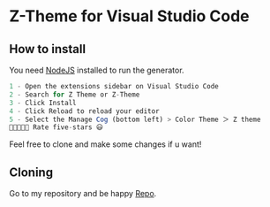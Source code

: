 # Z-Theme for Visual Studio Code

## How to install

You need [NodeJS](https://nodejs.org/en/) installed to run the generator.

```js
1 - Open the extensions sidebar on Visual Studio Code
2 - Search for Z Theme or Z-Theme
3 - Click Install
4 - Click Reload to reload your editor
5 - Select the Manage Cog (bottom left) > Color Theme ＞ Z theme
🌟🌟🌟🌟🌟 Rate five-stars 😃
```

Feel free to clone and make some changes if u want!

## Cloning

Go to my repository and be happy [Repo](https://github.com/EduardoZortea18/Z-Theme).
